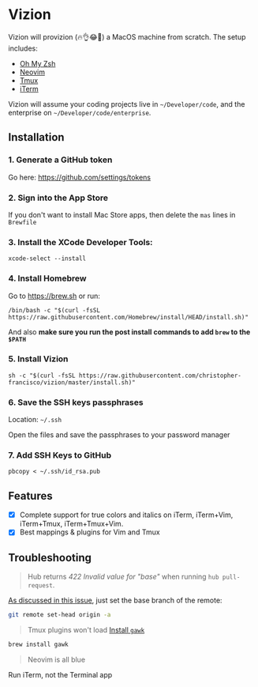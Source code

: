 # Vizion

Vizion will provizion (🔥👌😂💯) a MacOS machine from scratch. The setup includes:
 - [Oh My Zsh](https://ohmyz.sh/)
 - [Neovim](https://neovim.io)
 - [Tmux](https://github.com/tmux/tmux)
 - [iTerm](https://www.iterm2.com/)

Vizion will assume your coding projects live in `~/Developer/code`, and the enterprise on `~/Developer/code/enterprise`.

## Installation

### 1. Generate a GitHub token

Go here:  https://github.com/settings/tokens

### 2. Sign into the App Store

If you don't want to install Mac Store apps, then delete the `mas` lines in `Brewfile`

### 3. Install the XCode Developer Tools:

```
xcode-select --install
```

### 4. Install Homebrew

Go to https://brew.sh or run:

```
/bin/bash -c "$(curl -fsSL https://raw.githubusercontent.com/Homebrew/install/HEAD/install.sh)"
```

And also **make sure you run the post install commands to add `brew` to the `$PATH`**

### 5. Install Vizion

```
sh -c "$(curl -fsSL https://raw.githubusercontent.com/christopher-francisco/vizion/master/install.sh)"
```

### 6. Save the SSH keys passphrases

Location: `~/.ssh`

Open the files and save the passphrases to your password manager

### 7. Add SSH Keys to GitHub

```
pbcopy < ~/.ssh/id_rsa.pub
```

## Features
 - [x] Complete support for true colors and italics on iTerm, iTerm+Vim, iTerm+Tmux, iTerm+Tmux+Vim.
 - [x] Best mappings & plugins for Vim and Tmux

## Troubleshooting
>Hub returns *422 Invalid value for "base"* when running `hub pull-request`.

[As discussed in this issue](https://github.com/github/hub/issues/154#issuecomment-410277347), just set the base branch of the remote:

```bash
git remote set-head origin -a
```

> Tmux plugins won't load
[Install `gawk`](https://github.com/tmux-plugins/tpm/issues/146)
```bash
brew install gawk
```

> Neovim is all blue

Run iTerm, not the Terminal app
